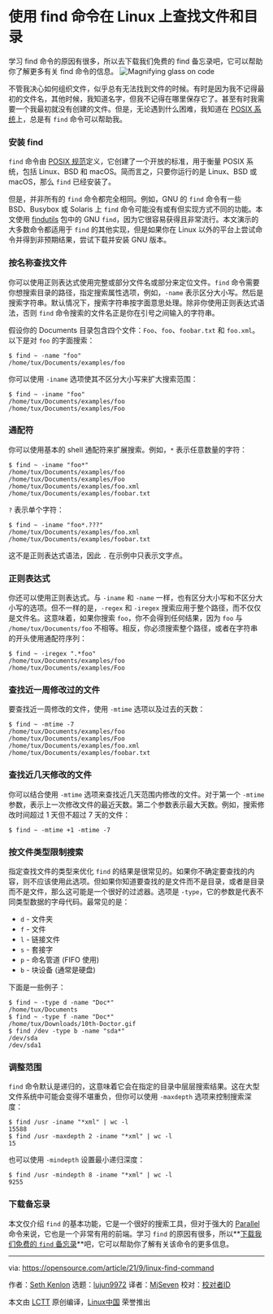 [#]: subject: "Find files and directories on Linux with the find command"
[#]: via: "https://opensource.com/article/21/9/linux-find-command"
[#]: author: "Seth Kenlon https://opensource.com/users/seth"
[#]: collector: "lujun9972"
[#]: translator: "MjSeven"
[#]: reviewer: " "
[#]: publisher: " "
[#]: url: " "

使用 find 命令在 Linux 上查找文件和目录
=======================================

学习 find 命令的原因有很多，所以去下载我们免费的 find 备忘录吧，它可以帮助你了解更多有关 find 命令的信息。
![Magnifying glass on code][1]

不管我决心如何组织文件，似乎总有无法找到文件的时候。有时是因为我不记得最初的文件名，其他时候，我知道名字，但我不记得在哪里保存它了。甚至有时我需要一个我最初就没有创建的文件。但是，无论遇到什么困难，我知道在 [POSIX 系统][2]上，总是有 `find` 命令可以帮助我。

### 安装 find

`find` 命令由 [POSIX 规范][3]定义，它创建了一个开放的标准，用于衡量 POSIX 系统，包括 Linux、BSD 和 macOS。简而言之，只要你运行的是 Linux、BSD 或 macOS，那么 `find` 已经安装了。

但是，并非所有的 `find` 命令都完全相同。例如，GNU 的 `find` 命令有一些 BSD、Busybox 或 Solaris 上 `find` 命令可能没有或有但实现方式不同的功能。本文使用 [findutils][4] 包中的 GNU `find`，因为它很容易获得且非常流行。本文演示的大多数命令都适用于 `find` 的其他实现，但是如果你在 Linux 以外的平台上尝试命令并得到非预期结果，尝试下载并安装 GNU 版本。

### 按名称查找文件

你可以使用正则表达式使用完整或部分文件名或部分来定位文件。`find` 命令需要你想搜索目录的路径，指定搜索属性选项，例如，`-name` 表示区分大小写。然后是搜索字符串。默认情况下，搜索字符串按字面意思处理。除非你使用正则表达式语法，否则 `find` 命令搜索的文件名正是你在引号之间输入的字符串。

假设你的 Documents 目录包含四个文件：`Foo`、`foo`、`foobar.txt` 和 `foo.xml`。以下是对 `foo` 的字面搜索：

```
$ find ~ -name "foo"
/home/tux/Documents/examples/foo
```

你可以使用 `-iname` 选项使其不区分大小写来扩大搜索范围：

```
$ find ~ -iname "foo"
/home/tux/Documents/examples/foo
/home/tux/Documents/examples/Foo
```

### 通配符

你可以使用基本的 shell 通配符来扩展搜索。例如，`*` 表示任意数量的字符：

```
$ find ~ -iname "foo*"
/home/tux/Documents/examples/foo
/home/tux/Documents/examples/Foo
/home/tux/Documents/examples/foo.xml
/home/tux/Documents/examples/foobar.txt
```

`?` 表示单个字符：

```
$ find ~ -iname "foo*.???"
/home/tux/Documents/examples/foo.xml
/home/tux/Documents/examples/foobar.txt
```

这不是正则表达式语法，因此 `.` 在示例中只表示文字点。

### 正则表达式

你还可以使用正则表达式。与 `-iname` 和 `-name` 一样，也有区分大小写和不区分大小写的选项。但不一样的是，`-regex` 和 `-iregex` 搜索应用于整个路径，而不仅仅是文件名。这意味着，如果你搜索 `foo`，你不会得到任何结果，因为 `foo` 与 `/home/tux/Documents/foo` 不相等。相反，你必须搜索整个路径，或者在字符串的开头使用通配符序列：

```
$ find ~ -iregex ".*foo"
/home/tux/Documents/examples/foo
/home/tux/Documents/examples/Foo
```

### 查找近一周修改过的文件

要查找近一周修改的文件，使用 `-mtime` 选项以及过去的天数：

```
$ find ~ -mtime -7
/home/tux/Documents/examples/foo
/home/tux/Documents/examples/Foo
/home/tux/Documents/examples/foo.xml
/home/tux/Documents/examples/foobar.txt
```

### 查找近几天修改的文件

你可以结合使用 `-mtime` 选项来查找近几天范围内修改的文件。对于第一个 `-mtime` 参数，表示上一次修改文件的最近天数。第二个参数表示最大天数。例如，搜索修改时间超过 1 天但不超过 7 天的文件：

```
$ find ~ -mtime +1 -mtime -7
```

### 按文件类型限制搜索

指定查找文件的类型来优化 `find` 的结果是很常见的。如果你不确定要查找的内容，则不应该使用此选项。但如果你知道要查找的是文件而不是目录，或者是目录而不是文件，那么这可能是一个很好的过滤器。选项是 `-type`，它的参数是代表不同类型数据的字母代码。最常见的是：

* `d` \- 文件夹
* `f` \- 文件
* `l` \- 链接文件
* `s` \- 套接字
* `p` \- 命名管道 (FIFO 使用)
* `b` \- 块设备 (通常是硬盘)

下面是一些例子：

```
$ find ~ -type d -name "Doc*"
/home/tux/Documents
$ find ~ -type f -name "Doc*"
/home/tux/Downloads/10th-Doctor.gif
$ find /dev -type b -name "sda*"
/dev/sda
/dev/sda1
```

### 调整范围

`find` 命令默认是递归的，这意味着它会在指定的目录中层层搜索结果。这在大型文件系统中可能会变得不堪重负，但你可以使用 `-maxdepth` 选项来控制搜索深度：

```
$ find /usr -iname "*xml" | wc -l
15588
$ find /usr -maxdepth 2 -iname "*xml" | wc -l
15
```

也可以使用 `-mindepth` 设置最小递归深度：

```
$ find /usr -mindepth 8 -iname "*xml" | wc -l
9255
```

### 下载备忘录

本文仅介绍 `find` 的基本功能，它是一个很好的搜索工具，但对于强大的 [Parallel][5] 命令来说，它也是一个非常有用的前端。学习 `find` 的原因有很多，所以**[下载我们免费的 `find` 备忘录][6]**吧，它可以帮助你了解有关该命令的更多信息。

---

via: https://opensource.com/article/21/9/linux-find-command

作者：[Seth Kenlon][a]
选题：[lujun9972][b]
译者：[MjSeven](https://github.com/MjSeven)
校对：[校对者ID](https://github.com/校对者ID)

本文由 [LCTT](https://github.com/LCTT/TranslateProject) 原创编译，[Linux中国](https://linux.cn/) 荣誉推出

[#]: subject:
[#]: via:
[#]: author:
[#]: collector:
[#]: translator:
[#]: reviewer:
[#]: publisher:
[#]: url:
[a]: https://opensource.com/users/seth
[b]: https://github.com/lujun9972
[1]: https://opensource.com/sites/default/files/styles/image-full-size/public/lead-images/find-file-linux-code_magnifying_glass_zero.png?itok=E2HoPDg0
[2]: https://opensource.com/article/19/7/what-posix-richard-stallman-explains
[3]: https://pubs.opengroup.org/onlinepubs/9699919799.2018edition/
[4]: https://www.gnu.org/software/findutils/
[5]: https://opensource.com/article/18/5/gnu-parallel
[6]: https://opensource.com/downloads/linux-find-cheat-sheet
